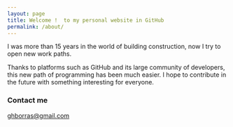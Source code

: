 ```yaml
---
layout: page
title: Welcome !  to my personal website in GitHub
permalink: /about/
---
```

I was more than 15 years in the world of building construction, now I try to open new work paths.


Thanks to platforms such as GitHub and its large community of developers, this new path of programming has been much easier. I hope to contribute in the future with something interesting for everyone.

<!-- <div id="logos">
    <div class="col">
        <img src="{{ site.baseurl }}/images/coatcs.jpg" />
        <a href="http://www.coaatcastellon.es/">COAATIE Castellón</a>
    </div>
    <div class="col">
        <img src="{{ site.baseurl }}/images/logocam.png" />
        <a href="http://www.ieselcaminas.org/">IES El Caminàs</a>
    </div>
</div> -->
### Contact me

[ghborras@gmail.com](mailto:ghborras@gmail.com)